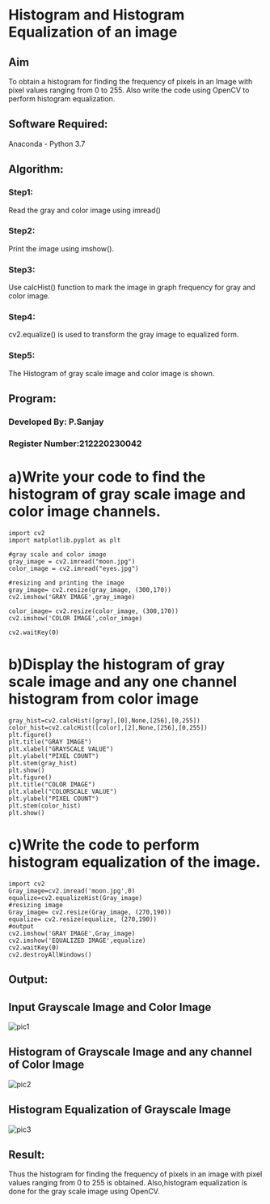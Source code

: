 # Histogram and Histogram Equalization of an image
## Aim
To obtain a histogram for finding the frequency of pixels in an Image with pixel values ranging from 0 to 255. Also write the code using OpenCV to perform histogram equalization.

## Software Required:
Anaconda - Python 3.7

## Algorithm:
### Step1:
Read the gray and color image using imread()

### Step2:
Print the image using imshow().

### Step3:
Use calcHist() function to mark the image in graph frequency for gray and color image.

### Step4:
cv2.equalize() is used to transform the gray image to equalized form.

### Step5:
The Histogram of gray scale image and color image is shown.

## Program:

### Developed By: P.Sanjay
### Register Number:212220230042


# a)Write your code to find the histogram of gray scale image and color image channels.
```
import cv2
import matplotlib.pyplot as plt 

#gray scale and color image  
gray_image = cv2.imread("moon.jpg")
color_image = cv2.imread("eyes.jpg")

#resizing and printing the image 
gray_image= cv2.resize(gray_image, (300,170))
cv2.imshow('GRAY IMAGE',gray_image)

color_image= cv2.resize(color_image, (300,170))
cv2.imshow('COLOR IMAGE',color_image)

cv2.waitKey(0)

```

# b)Display the histogram of gray scale image and any one channel histogram from color image
```
gray_hist=cv2.calcHist([gray],[0],None,[256],[0,255])
color_hist=cv2.calcHist([color],[2],None,[256],[0,255])
plt.figure()
plt.title("GRAY IMAGE")
plt.xlabel("GRAYSCALE VALUE")
plt.ylabel("PIXEL COUNT")
plt.stem(gray_hist)
plt.show()
plt.figure()
plt.title("COLOR IMAGE")
plt.xlabel("COLORSCALE VALUE")
plt.ylabel("PIXEL COUNT")
plt.stem(color_hist)
plt.show()
```
# c)Write the code to perform histogram equalization of the image. 
```
import cv2
Gray_image=cv2.imread('moon.jpg',0)
equalize=cv2.equalizeHist(Gray_image)
#resizing image 
Gray_image= cv2.resize(Gray_image, (270,190))
equalize= cv2.resize(equalize, (270,190))
#output
cv2.imshow('GRAY IMAGE',Gray_image)
cv2.imshow('EQUALIZED IMAGE',equalize)
cv2.waitKey(0)
cv2.destroyAllWindows()
```
## Output:
## Input Grayscale Image and Color Image

![pic1](https://user-images.githubusercontent.com/75235426/165438299-30e63dff-aa8f-47e5-896a-143a1ce73ac0.png)

## Histogram of Grayscale Image and any channel of Color Image

![pic2](https://user-images.githubusercontent.com/75235426/165438323-230e8ebd-22d5-4108-a49d-0d4edd7197ef.png)

## Histogram Equalization of Grayscale Image

![pic3](https://user-images.githubusercontent.com/75235426/165438343-a0b1d13c-4a34-47c8-8543-e7e4d1877388.png)

## Result: 
Thus the histogram for finding the frequency of pixels in an image with pixel values ranging from 0 to 255 is obtained. Also,histogram equalization is done for the gray scale image using OpenCV.
